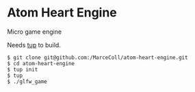 # Atom Heart Engine
Micro game engine

Needs [tup](http://gittup.org) to build.

```shell
$ git clone git@github.com:/MarceColl/atom-heart-engine.git
$ cd atom-heart-engine
$ tup init
$ tup
$ ./glfw_game
```